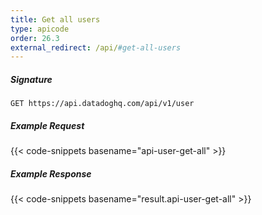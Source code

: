 ```yaml
---
title: Get all users
type: apicode
order: 26.3
external_redirect: /api/#get-all-users
---
```


##### Signature
`GET https://api.datadoghq.com/api/v1/user`
##### Example Request
{{< code-snippets basename="api-user-get-all" >}}
##### Example Response
{{< code-snippets basename="result.api-user-get-all" >}}

